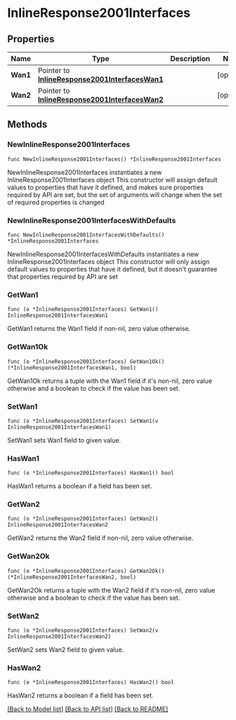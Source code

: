 # InlineResponse2001Interfaces

## Properties

Name | Type | Description | Notes
------------ | ------------- | ------------- | -------------
**Wan1** | Pointer to [**InlineResponse2001InterfacesWan1**](InlineResponse2001InterfacesWan1.md) |  | [optional] 
**Wan2** | Pointer to [**InlineResponse2001InterfacesWan2**](InlineResponse2001InterfacesWan2.md) |  | [optional] 

## Methods

### NewInlineResponse2001Interfaces

`func NewInlineResponse2001Interfaces() *InlineResponse2001Interfaces`

NewInlineResponse2001Interfaces instantiates a new InlineResponse2001Interfaces object
This constructor will assign default values to properties that have it defined,
and makes sure properties required by API are set, but the set of arguments
will change when the set of required properties is changed

### NewInlineResponse2001InterfacesWithDefaults

`func NewInlineResponse2001InterfacesWithDefaults() *InlineResponse2001Interfaces`

NewInlineResponse2001InterfacesWithDefaults instantiates a new InlineResponse2001Interfaces object
This constructor will only assign default values to properties that have it defined,
but it doesn't guarantee that properties required by API are set

### GetWan1

`func (o *InlineResponse2001Interfaces) GetWan1() InlineResponse2001InterfacesWan1`

GetWan1 returns the Wan1 field if non-nil, zero value otherwise.

### GetWan1Ok

`func (o *InlineResponse2001Interfaces) GetWan1Ok() (*InlineResponse2001InterfacesWan1, bool)`

GetWan1Ok returns a tuple with the Wan1 field if it's non-nil, zero value otherwise
and a boolean to check if the value has been set.

### SetWan1

`func (o *InlineResponse2001Interfaces) SetWan1(v InlineResponse2001InterfacesWan1)`

SetWan1 sets Wan1 field to given value.

### HasWan1

`func (o *InlineResponse2001Interfaces) HasWan1() bool`

HasWan1 returns a boolean if a field has been set.

### GetWan2

`func (o *InlineResponse2001Interfaces) GetWan2() InlineResponse2001InterfacesWan2`

GetWan2 returns the Wan2 field if non-nil, zero value otherwise.

### GetWan2Ok

`func (o *InlineResponse2001Interfaces) GetWan2Ok() (*InlineResponse2001InterfacesWan2, bool)`

GetWan2Ok returns a tuple with the Wan2 field if it's non-nil, zero value otherwise
and a boolean to check if the value has been set.

### SetWan2

`func (o *InlineResponse2001Interfaces) SetWan2(v InlineResponse2001InterfacesWan2)`

SetWan2 sets Wan2 field to given value.

### HasWan2

`func (o *InlineResponse2001Interfaces) HasWan2() bool`

HasWan2 returns a boolean if a field has been set.


[[Back to Model list]](../README.md#documentation-for-models) [[Back to API list]](../README.md#documentation-for-api-endpoints) [[Back to README]](../README.md)


